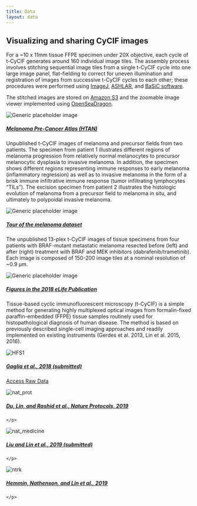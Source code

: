 ```yaml
---
title: Data
layout: data
---
```

<h2 class="h2">
  Visualizing and sharing CyCIF images
</h2>
<p class="">
  For a ~10 x 11mm tissue FFPE specimen under 20X objective, each cycle of t-CyCIF generates around 160 individual
  image tiles.
  The assembly process involves stitching sequential image tiles from a single t-CyCIF cycle into one large image
  panel,
  flat-fielding to correct for uneven illumination and registration of images from successive t-CyCIF cycles to each
  other;
  these procedures were performed using
  <a href="https://fiji.sc/" target="_blank">ImageJ</a>,
  <a href="https://github.com/sorgerlab/ashlar" target="_blank">ASHLAR</a>, and
  <a href="https://www.nature.com/articles/ncomms14836" target="_blank">BaSiC software</a>.
</p>
<p class="mb-5">
  The stitched images are stored on
  <a href="https://aws.amazon.com/s3/" target="_blank">Amazon S3</a> and the zoomable image viewer implemented using
  <a href="https://openseadragon.github.io/" target="_blank">OpenSeaDragon</a>.
</p>

<div class="row mb-4">
  <div class="col-md-2">
    <img class="img-fluid mb-3 w-100" src="{{ site.baseurl }}/assets/img/cycifviewer/pca-2019.jpg" alt="Generic placeholder image">
  </div>
  <div class="col">
    <a href="{{ site.baseurl }}/data/pca-2019/">
      <h5 class="mt-0">Melanoma Pre-Cancer Atlas (HTAN)</h5>
    </a>
    <p>
      Unpublished t-CyCIF images of melanoma and precursor fields from two patients. The specimen from patient 1 illustrates different regions of melanoma progression from relatively normal melanocytes to precursor melanocytic dysplasia to invasive melanoma. In addition, the specimen shows different regions representing immune responses to early melanoma (inflammatory regression) as well as to invasive melanoma in the form of a brisk immune infiltrative immune response (tumor infiltrating lymphocytes “TILs”). The excision specimen from patient 2 illustrates the histologic evolution of melanoma from a precursor field to melanoma in situ, and ultimately to polypoidal invasive melanoma.
    </p>
  </div>
</div>

<div class="row mb-4">
  <div class="col-md-2">
    <img class="img-fluid mb-3 w-100" src="{{ site.baseurl }}/assets/img/cycifviewer/01_melanoma_story.jpg" alt="Generic placeholder image">
  </div>
  <div class="col">
    <a href="{{ site.baseurl }}/osd-exhibit" class="">
      <h5 class="mt-0">Tour of the melanoma dataset</h5>
    </a>
    <p>
      The unpublished 13-plex t-CyCIF images of tissue specimens from four patients with BRAF-mutant metastatic
      melanoma resected
      before (left) and after (right) treatment with BRAF and MEK inhibitors (dabrafenib/trametinib). Each image is
      composed
      of 150-200 image tiles at a nominal resolution of ~0.9 μm.
    </p>
  </div>
</div>

<div class="row mb-4">
  <div class="col-md-2">
    <img class="img-fluid mb-3 w-100" src="{{ site.baseurl }}/assets/img/cycifviewer/02_square_elife_paper.jpg" alt="Generic placeholder image">
  </div>
  <div class="col">
    <a href="{{ site.baseurl }}/publications#lin-elife-2018-paper">
      <h5 class="mt-0">Figures in the 2018 eLife Publication</h5>
    </a>
    <p>
      Tissue-based cyclic immunofluorescent microscopy (t-CyCIF) is a simple method for generating highly multiplexed
      optical images
      from formalin-fixed paraffin-embedded (FFPE) tissue samples routinely used for histopathological diagnosis of
      human
      disease. The method is based on previously described single-cell imaging approaches and readily implemented on
      existing
      instruments (Gerdes et al. 2013, Lin et al. 2015, 2016).
    </p>
  </div>
</div>

<div class="row mb-4">
  <div class="col-md-2">
    <img class="img-fluid mb-3 w-100" src="{{ site.baseurl }}/assets/img/cycifviewer/03_gaglia.jpg" alt="HFS1">
  </div>
  <div class="col">
    <a href="{{ site.baseurl }}/featured-paper/gaglia-2018/figures/osd-COLON_1">
      <h5 class="mt-0">Gaglia et al., 2018 (submitted)</h5>
    </a>
    <p>
			<a href="https://www.synapse.org/#!Synapse:syn20505972/wiki/594014">
			Access Raw Data
			</a>
    </p>
  </div>
</div>
<div class="row mb-4">
  <div class="col-md-2">
    <img class="img-fluid mb-3 w-100" src="{{ site.baseurl }}/assets/img/du-lin-rashid-2019/tonsil_1.jpg" alt="nat_prot">
  </div>
  <div class="col">
    <a href="{{ site.baseurl }}/featured-paper/du-lin-rashid-2019/figures/">
      <h5 class="mt-0">Du, Lin, and Rashid et al., Nature Protocols, 2019</h5>
    </a>
    <p>

    </p>
  </div>
</div>
<div class="row mb-4">
  <div class="col-md-2">
    <img class="img-fluid mb-3 w-100" src="{{ site.baseurl }}/assets/img/liu-2019/cover.jpg" alt="nat_medicine">
  </div>
  <div class="col">
    <a href="{{ site.baseurl }}/data/liu-lin-2019/">
      <h5 class="mt-0">Liu and Lin et al., 2019 (submitted)</h5>
    </a>
    <p>

    </p>
  </div>
</div>
<div class="row mb-4">
  <div class="col-md-2">
    <img class="img-fluid mb-3 w-100" src="{{ site.baseurl }}/assets/img/hemmin-nathenson-lin-2019/cover.jpg" alt="ntrk">
  </div>
  <div class="col">
    <a href="{{ site.baseurl }}/data/hemmin-nathenson-lin-2019/">
      <h5 class="mt-0">Hemmin, Nathenson, and Lin et al., 2019</h5>
    </a>
    <p>

    </p>
  </div>
</div>